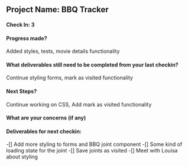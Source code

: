 ## Project Name: BBQ Tracker

#### Check In: 3

#### Progress made? 

Added styles, tests, movie details functionality

#### What deliverables still need to be completed from your last checkin? 

Continue styling forms, mark as visited functionality

#### Next Steps?

Continue working on CSS, Add mark as visited functionality

#### What are your concerns (if any)

#### Deliverables for next checkin:

-[] Add more styling to forms and BBQ joint component
-[] Some kind of loading state for the joint
-[] Save joints as visited
-[] Meet with Louisa about styling
